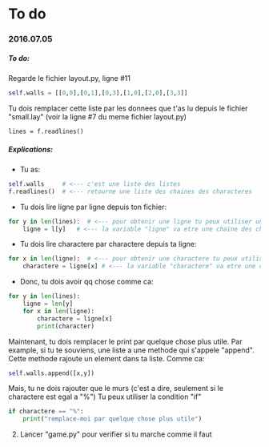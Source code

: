 # To do

### 2016.07.05

##### To do:

Regarde le fichier layout.py, ligne #11

```python
self.walls = [[0,0],[0,1],[0,3],[1,0],[2,0],[3,3]]
```
Tu dois remplacer cette liste par les donnees que t'as lu depuis le fichier "small.lay"
(voir la ligne #7 du meme fichier layout.py)
```
lines = f.readlines()
```

##### Explications:

* Tu as:
```python
self.walls     # <--- c'est une liste des listes
f.readlines()  # <--- retourne une liste des chaines des characteres
```
* Tu dois lire ligne par ligne depuis ton fichier:
```python
for y in len(lines):  # <--- pour obtenir une ligne tu peux utiliser une boucle "for"
    ligne = l[y]   # <--- la variable "ligne" va etre une chaine des characteres
```

* Tu dois lire charactere par charactere depuis ta ligne:
```python
for x in len(ligne):  # <--- pour obtenir une charactere tu peux utiliser une boucle "for"
    charactere = ligne[x] # <--- la variable "charactere" va etre une characteres "%" ou "." ou "P"
```
* Donc, tu dois avoir qq chose comme ca:
```python
for y in len(lines):
    ligne = len[y]
    for x in len(ligne):
        charactere = ligne[x]
        print(character)
```

Maintenant, tu dois remplacer le print par quelque chose plus utile.
Par example, si tu te souviens, une liste a une methode qui s'appele "append".
Cette methode rajoute un element dans ta liste. Comme ca:
```python
self.walls.append([x,y])
```
Mais, tu ne dois rajouter que le murs (c'est a dire, seulement si le charactere est egal a "%")
Tu peux utiliser la condition "if"
```python
if charactere == "%":
    print("remplace-moi par quelque chose plus utile")
```

2. Lancer "game.py" pour verifier si tu marche comme il faut